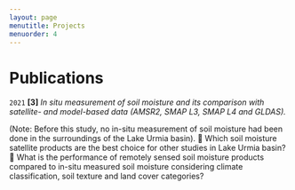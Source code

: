 ```yaml
---
layout: page
menutitle: Projects
menuorder: 4
---
```


# __Publications__

`2021`
__[3]__ *In situ measurement of soil moisture and its comparison with satellite- and model-based data (AMSR2, SMAP L3, SMAP L4 and GLDAS).*

(Note: Before this study, no in-situ measurement of soil moisture had been done in the surroundings of the Lake Urmia basin).
	Which soil moisture satellite products are the best choice for other studies in Lake Urmia basin? 
	What is the performance of remotely sensed soil moisture products compared to in-situ measured soil moisture considering climate classification, soil texture and land cover categories?
